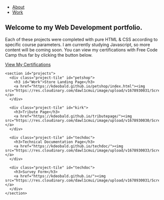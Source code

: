 <!DOCTYPE html>
<html lang="en">
  <head>
    <meta charset="UTF-8">
    <meta name="viewport" content="width=device-width, initial-scale=1.0">
    <title>Coding Portfolio</title>
    <link rel="stylesheet" href="styles.css">
  </head>
  <navbar id="navbar">
    <ul id="nav-buttons">
        <li>
          <a class="nav-link" href="#about">About</a></li>
          <li>
          <a class="nav-link" href="#work">Work</a>
        </li>
      </ul>
  </navbar>
  <body>
    <section id="welcome-section">
      <h1>Welcome to my Web Development portfolio.</h1>
      <p id="About">Each of these projects were completed with pure HTML & CSS according to specific course parameters. I am currently studying Javascript, so more content will be coming soon. You can view my certifications with Free Code Camp thus far by clicking the button below.</p>
     <div class="button">
        <a href="https://www.freecodecamp.org/certification/kdeobald/responsive-web-design" target="_blank" id="profile-link" >View My Certifications</a>
      </div>
    </section>

    <section id="projects">
      <div class="project-tile" id="petshop">
        <h3 id="Work">Store Landing Page</h3>
        <a href="https://kdeobald.github.io/petshop/index.html"><img src="https://res.cloudinary.com/dawl1cmui/image/upload/v1678930031/Screenshots%20For%20Portfolio/Thumbnail_0000_ProductLandingPageScreenshot_rclujd.jpg"></a>
      </div>

      <div class="project-tile" id="kirk">
        <h3>Tribute Page</h3>
        <a href="https://kdeobald.github.io/tributepage/"><img src="https://res.cloudinary.com/dawl1cmui/image/upload/v1678930030/Screenshots%20For%20Portfolio/Thumbnail_0003_kirk1_r28zun.jpg"></a>
      </div>

      <div class="project-tile" id="techdoc">
        <h3>Technical Documentation Page</h3>
        <a href="https://kdeobald.github.io/techdoc/"><img src="https://res.cloudinary.com/dawl1cmui/image/upload/v1678930033/Screenshots%20For%20Portfolio/Thumbnail_0001_technicaldocscreenshot_ebg7xu.jpg"></a>
      </div>

      <div class="project-tile" id="techdoc">
        <h3>Survey Form</h3>
        <a href="https://kdeobald.github.io/"><img src="https://res.cloudinary.com/dawl1cmui/image/upload/v1678930031/Screenshots%20For%20Portfolio/Thumbnail_0002_FormScreenshot_dwrxos.jpg"></a>
      </div>
    </section>
  </body>
</html>
